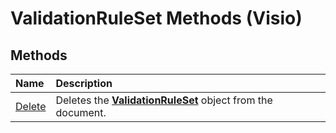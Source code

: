 
# ValidationRuleSet Methods (Visio)

## Methods



|**Name**|**Description**|
|:-----|:-----|
|[Delete](bd5fcd79-6cc6-7e24-b35f-944f9dee2cab.md)|Deletes the  **[ValidationRuleSet](cd2fc58a-5d7c-cf31-7aab-41bdeee9f105.md)** object from the document.|
